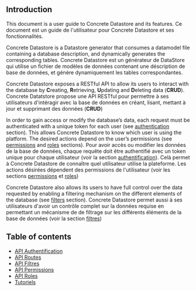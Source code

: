 ## Introduction

This document is a user guide to Concrete Datastore and its features.
Ce document est un guide de l'utilisateur pour Concrete Datastore et ses fonctionnalités.

Concrete Datastore is a Datastore generator that consumes a datamodel file containing a database description, and dynamically generates the corresponding tables.
Concrete Datastore est un générateur de DataStore qui utilise un fichier de modèles de données contenant une déscription de base de données, et génère dynamiquement les tables correspondantes.

Concrete Datastore exposes a RESTful API to allow its users to interact with the database by **C**reating, **R**etrieving, **U**pdating and **D**eleting data (**CRUD**).
Concrete Datatstore propose une API RESTful pour permettre à ses utilisateurs d'intéragir avec la base de données en créant, lisant, mettant à jour et supprimant des données (**CRUD**)

In order to gain access or modify the database’s data, each request must be authenticated with a unique token for each user (see [authentication](authentication.md) section). This allows Concrete Datastore to know which user is using the platform. The desired actions depend on the user’s permissions (see [permissions](permissions.md) and [roles](roles.md) sections).
Pour avoir accès ou modifier les données de la base de données, chaque requête doit être authentifié avec un token unique pour chaque utilisateur (voir la section [authentification](authentication.md)). Celà permet à Concrete Datastore de connaître quel utilisateur utilise la plateforme. Les actions désirées dépendent des permissions de l'utilisateur (voir les sections [permissions](permissions.md) et [roles](roles.md))

Concrete Datastore also allows its users to have full control over the data requested by enabling a filtering mechanism on the different elements of the database (see [filters](filters.md) section).
Concrete Datastore permet aussi à ses utilisateurs d'avoir un contrôle complet sur la données requise en permettant un mécanisme de  de filtrage sur les différents éléments de la base de données (voir la section [filtres](filters.md))

## Table of contents

- [API Authentification](authentication.md)
- [API Routes](api-routes.md)
- [API Filtres](filters.md)
- [API Permissions](permissions.md)
- [API Roles](roles.md)
- [Tutoriels](demo.md)
